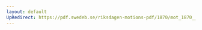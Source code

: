 ```yaml
---
layout: default
UpRedirect: https://pdf.swedeb.se/riksdagen-motions-pdf/1870/mot_1870__ak__00107/mot_1870__ak__00107_001.pdf
---
```

